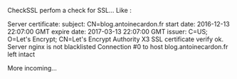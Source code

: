 CheckSSL perfom a check for SSL...
Like : 

Server certificate:
subject: CN=blog.antoinecardon.fr
start date: 2016-12-13 22:07:00 GMT
expire date: 2017-03-13 22:07:00 GMT
issuer: C=US; O=Let's Encrypt; CN=Let's Encrypt Authority X3
SSL certificate verify ok.
Server nginx is not blacklisted
Connection #0 to host blog.antoinecardon.fr left intact

More incoming...